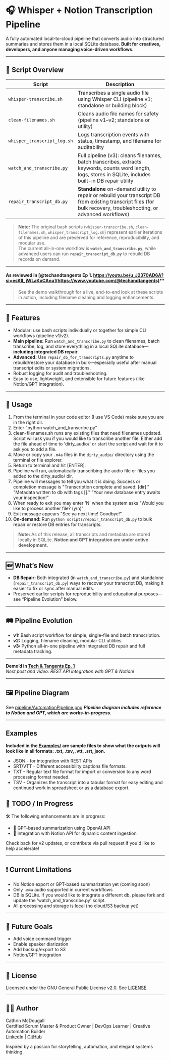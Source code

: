 # 🎧 Whisper + Notion Transcription Pipeline

A fully automated local-to-cloud pipeline that converts audio into structured summaries and stores them in a local SQLite database. 
**Built for creatives, developers, and anyone managing voice-driven workflows.**

---

## 🧩 Script Overview

| Script                          | Description                                                                                         |
|----------------------------------|-----------------------------------------------------------------------------------------------------|
| `whisper-transcribe.sh`          | Transcribes a single audio file using Whisper CLI (pipeline v1; standalone or building block)        |
| `clean-filenames.sh`             | Cleans audio file names for safety (pipeline v1–v2; standalone or utility)                          |
| `whisper_transcript_log.sh`      | Logs transcription events with status, timestamp, and filename for auditability                     |
| `watch_and_transcribe.py`        | Full pipeline (v3): cleans filenames, batch transcribes, extracts keywords, counts word length, logs, stores in SQLite, includes built-in DB repair utility |
| `repair_transcript_db.py`   | **Standalone** on-demand utility to repair or rebuild your transcript DB from existing transcript files (for bulk recovery, troubleshooting, or advanced workflows) |

> **Note:** The original bash scripts (`whisper-transcribe.sh`, `clean-filenames.sh`, `whisper_transcript_log.sh`) represent earlier iterations of this pipeline and are preserved for reference, reproducibility, and modular use.  
> The current all-in-one workflow is **`watch_and_transcribe.py`**, while advanced users can run **`repair_transcript_db.py`** to rebuild DB records on demand.

---

#### As reviewed in **[@techandtangents** Ep 1. https://youtu.be/u_J2370AD6A?si=esKll_jWLaKxCAnu](https://www.youtube.com/@techandtangents)**
> See the demo walkthrough for a live, end-to-end look at these scripts in action, including filename cleaning and logging enhancements.

---

## 🚀 Features

- Modular: use bash scripts individually or together for simple CLI workflows (pipeline v1/v2).
- **Main pipeline:** Run `watch_and_transcribe.py` to clean filenames, batch transcribe, log, and store everything in a local SQLite database—**including integrated DB repair**.
- **Advanced:** Use `repair_db_for_transcripts.py` anytime to rebuild/restore your database in bulk—especially useful after manual transcript edits or system migrations.
- Robust logging for audit and troubleshooting.
- Easy to use, lightweight, and extensible for future features (like Notion/GPT integration).

---

## 🏁 Usage

1. From the terminal in your code editor (I use VS Code) make sure you are in the right dir.
2. Enter "python watch_and_transcribe.py"
3. clean-filenames.sh runs any existing files that need filenames updated. Script will ask you if you would like to transcribe another file. Either add the file ahead of time to 'dirty_audio/' or start the script and wait for it to ask you to add a file.
4. Move or copy your `.m4a` files in the `dirty_audio/` directory using the terminal or file explorer.
5. Return to terminal and hit [ENTER].
6. Pipeline will run, automatically transcribing the audio file or files you added to the dirty_audio/ dir.
7. Pipeline will messages to tell you what it is doing. Success or completion message is "Transcription complete and saved: [dir]." "Metadata written to db with tags []." "Your new database entry awaits your inspection!"
8. When ready to exit you may enter 'N' when the system asks "Would you like to process another file? (y/n)"
9. Exit message appears "See ya next time! Goodbye!"
10. **On-demand:** Run `python scripts/repair_transcript_db.py` to bulk repair or restore DB entries for transcripts.

> **Note:** As of this release, all transcripts and metadata are stored locally in SQLite. **Notion and GPT integration are under active development.**

---

## 🆕 What’s New

- **DB Repair:** Both integrated (in `watch_and_transcribe.py`) and standalone (`repair_transcript_db.py`) ways to recover your transcript DB, making it easier to fix or sync after manual edits.
- Preserved earlier scripts for reproducibility and educational purposes—see “Pipeline Evolution” below.

---

## 🛤️ Pipeline Evolution

- **v1:** Bash script workflow for simple, single-file and batch transcription.
- **v2:** Logging, filename cleaning, modular CLI utilities.
- **v3:** Python all-in-one pipeline with integrated DB repair and full metadata tracking.

---

**Demo’d in [Tech & Tangents Ep. 1](https://youtu.be/u_J2370AD6A?si=IFrg-7mquUNktkTD)**  
*Next post and video: REST API integration with GPT & Notion!*

---

## 🖼️ Pipeline Diagram

See [pipeline/AutomationPipeline.png](pipeline/AutomationPipeline.png) 
**_Pipeline diagram includes reference to Notion and GPT, which are works-in-progress._**

---

## Examples
**Included in the [Examples/](Examples/) are sample files to show what the outputs will look like in all formats: .txt, .tsv, .vtt, .srt, json.**
- JSON - for integration with REST APIs
- SRT/VTT - Different accessibility captions file formats.
- TXT - Regular text file format for import or conversion to any word processing format needed.
- TSV - Organizes the transcript into a tabular format for easy editing and continued work in spreadsheet or as a database export. 

## 🚧 TODO / In Progress

🛠️ The following enhancements are in progress:
- 🔄 GPT-based summarization using OpenAI API
- 🧠 Integration with Notion API for dynamic content ingestion

Check back for v2 updates, or contribute via pull request if you'd like to help accelerate!

---

## ❗ Current Limitations

- No Notion export or GPT-based summarization yet (coming soon)
- Only `.m4a` audio supported in current workflows
- DB is SQLite. If you would like to integrate a different db, please fork and update the 'watch_and_transcribe.py' script.
- All processing and storage is local (no cloud/S3 backup yet)

---

## 💬 Future Goals

- Add voice command trigger
- Enable speaker diarization
- Add backup/export to S3
- Notion/GPT integration

---

## 🤝 License

Licensed under the GNU General Public License v2.0. See [LICENSE](LICENSE).

---

## 👩‍💻 Author

Cathrin McDougall  
Certified Scrum Master & Product Owner | DevOps Learner | Creative Automation Builder  
[LinkedIn](https://linkedin.com/in/cathringordonmcdougall) | [GitHub](https://github.com/catatwork217)

Inspired by a passion for storytelling, automation, and elegant systems thinking.
